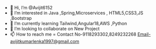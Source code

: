 - 👋 Hi, I’m @Avijit6152
- 👀 I’m interested in Java ,Spring,Microservices , HTML5,CSS3,JS ,Bootstrap
- 🌱 I’m currently learning Tailwind,Angular18,AWS ,Python
- 💞️ I’m looking to collaborate on New Project
- 📫 How to reach me = Contact No-9118293302,8249232268  Email-avijitkumarlenka1997@gmail.com

<!---
Avijit6152/Avijit6152 is a ✨ special ✨ repository because its `README.md` (this file) appears on your GitHub profile.
You can click the Preview link to take a look at your changes......
--->
